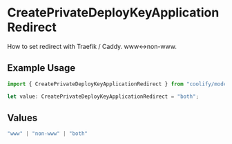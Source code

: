 # CreatePrivateDeployKeyApplicationRedirect

How to set redirect with Traefik / Caddy. www<->non-www.

## Example Usage

```typescript
import { CreatePrivateDeployKeyApplicationRedirect } from "coolify/models/operations";

let value: CreatePrivateDeployKeyApplicationRedirect = "both";
```

## Values

```typescript
"www" | "non-www" | "both"
```